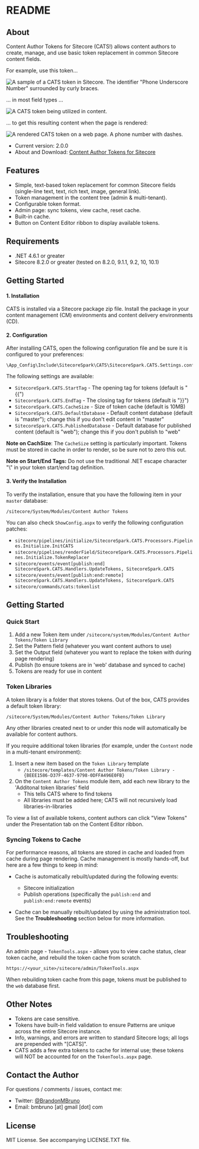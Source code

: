 # README

## About

Content Author Tokens for Sitecore (CATS!) allows content authors to create, manage, and use basic token replacement in common Sitecore content fields.

For example, use this token...

![A sample of a CATS token in Sitecore. The identifier "Phone Underscore Number" surrounded by curly braces.](https://www.brandonbruno.com/sections/development/images/cats/token_example_01.png)

... in most field types ...

![A CATS token being utilized in content.](https://www.brandonbruno.com/sections/development/images/cats/token_example_01a.png)

... to get this resulting content when the page is rendered:

![A rendered CATS token on a web page. A phone number with dashes.](https://www.brandonbruno.com/sections/development/images/cats/token_example_02.png)

* Current version: 2.0.0
* About and Download: [Content Author Tokens for Sitecore](http://www.brandonbruno.com/sections/development/cats.html)

## Features

* Simple, text-based token replacement for common Sitecore fields (single-line text, text, rich text, image, general link).
* Token management in the content tree (admin & multi-tenant).
* Configurable token format.
* Admin page: sync tokens, view cache, reset cache.
* Built-in cache.
* Button on Content Editor ribbon to display available tokens.

## Requirements

* .NET 4.6.1 or greater
* Sitecore 8.2.0 or greater (tested on 8.2.0, 9.1.1, 9.2, 10, 10.1)

## Getting Started

#### 1. Installation

CATS is installed via a Sitecore package zip file. Install the package in your content management (CM) environments and content delivery environments (CD).

#### 2. Configuration

After installing CATS, open the following configuration file and be sure it is configured to your preferences:

```
\App_Config\Include\SitecoreSpark\CATS\SitecoreSpark.CATS.Settings.config
```

The following settings are available:

 * `SitecoreSpark.CATS.StartTag` - The opening tag for tokens (default is "{{")
 * `SitecoreSpark.CATS.EndTag` - The closing tag for tokens (default is "}}")
 * `SitecoreSpark.CATS.CacheSize` - Size of token cache (default is 10MB)
 * `SitecoreSpark.CATS.DefaultDatabase` - Default content database (default is "master"); change this if you don't edit content in "master"
 * `SitecoreSpark.CATS.PublishedDatabase` - Default database for published content (default is "web"); change this if you don't publish to "web"

 **Note on CachSize**: The `CacheSize` setting is particularly important. Tokens must be stored in cache in order to render, so be sure not to zero this out.
 
 **Note on Start/End Tags:** Do not use the traditional .NET escape character "\\" in your token start/end tag definition.

 #### 3. Verify the Installation

 To verify the installation, ensure that you have the following item in your `master` database:

 `/sitecore/System/Modules/Content Author Tokens`

 You can also check `ShowConfig.aspx` to verify the following configuration patches:

 * `sitecore/pipelines/initialize/SitecoreSpark.CATS.Processors.Pipelines.Initialize.InitCATS`
 * `sitecore/pipelines/renderField/SitecoreSpark.CATS.Processors.Pipelines.Initialize.TokenReplacer`
 * `sitecore/events/event[publish:end] SitecoreSpark.CATS.Handlers.UpdateTokens, SitecoreSpark.CATS`
 * `sitecore/events/event[publish:end:remote] SitecoreSpark.CATS.Handlers.UpdateTokens, SitecoreSpark.CATS`
 * `sitecore/commands/cats:tokenlist`

## Getting Started ##

### Quick Start ###

1. Add a new Token item under `/sitecore/system/Modules/Content Author Tokens/Token Library`
2. Set the Pattern field (whatever you want content authors to use)
3. Set the Output field (whatever you want to replace the token with during page rendering)
4. Publish (to ensure tokens are in 'web' database and synced to cache)
5. Tokens are ready for use in content

### Token Libraries ###

A token library is a folder that stores tokens. Out of the box, CATS provides a default token library:

`/sitecore/System/Modules/Content Author Tokens/Token Library`

Any other libraries created next to or under this node will automatically be available for content authors.

If you require additional token libraries (for example, under the `Content` node in a multi-tenant environment):

1. Insert a new item based on the `Token Library` template
	* `/sitecore/templates/Content Author Tokens/Token Library - {BEEE1586-D37F-4637-9798-0DFFA496E0FB}`
2. On the `Content Author Tokens` module item, add each new library to the 'Additonal token libraries' field
	* This tells CATS where to find tokens
	* All libraries must be added here; CATS will not recursively load libraries-in-libraries

To view a list of available tokens, content authors can click "View Tokens" under the Presentation tab on the Content Editor ribbon.

### Syncing Tokens to Cache ###

For performance reasons, all tokens are stored in cache and loaded from cache during page rendering. Cache management is mostly hands-off, but here are a few things to keep in mind:

* Cache is automatically rebuilt/updated during the following events:
	* Sitecore initialization
	* Publish operations (specifically the `publish:end` and `publish:end:remote` events)

* Cache can be manually rebuilt/updated by using the administration tool. See the **Troubleshooting** section below for more information.

## Troubleshooting 

An admin page - `TokenTools.aspx` - allows you to view cache status, clear token cache, and rebuild the token cache from scratch.

`https://<your_site>/sitecore/admin/TokenTools.aspx`

When rebuilding token cache from this page, tokens must be published to the `web` database first.

## Other Notes

* Tokens are case sensitive.
* Tokens have built-in field validation to ensure Patterns are unique across the entire Sitecore instance.
* Info, warnings, and errors are written to standard Sitecore logs; all logs are prepended with "[CATS]".
* CATS adds a few extra tokens to cache for internal use; these tokens will NOT be accounted for on the `TokenTools.aspx` page.

## Contact the Author

For questions / comments / issues, contact me:
* Twitter: [@BrandonMBruno](https://www.twitter.com/BrandonMBruno)
* Email: bmbruno [at] gmail [dot] com
 
## License

MIT License. See accompanying LICENSE.TXT file.
